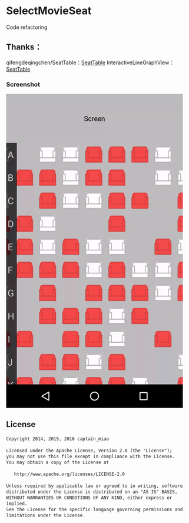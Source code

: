 SelectMovieSeat
===============

Code refactoring

## Thanks：
qifengdeqingchen/SeatTable：[SeatTable](https://github.com/qifengdeqingchen/SeatTable)
InteractiveLineGraphView：[SeatTable](https://github.com/ShawnRacine/InteractiveLineGraphView.git)


### Screenshot  
![Screenshot](https://raw.githubusercontent.com/captain-miao/me.github.com/master/screenshot/select_movie_seat.gif "Screenshot")


## License

    Copyright 2014, 2015, 2016 captain_miao

    Licensed under the Apache License, Version 2.0 (the "License");
    you may not use this file except in compliance with the License.
    You may obtain a copy of the License at

       http://www.apache.org/licenses/LICENSE-2.0

    Unless required by applicable law or agreed to in writing, software
    distributed under the License is distributed on an "AS IS" BASIS,
    WITHOUT WARRANTIES OR CONDITIONS OF ANY KIND, either express or implied.
    See the License for the specific language governing permissions and
    limitations under the License.
